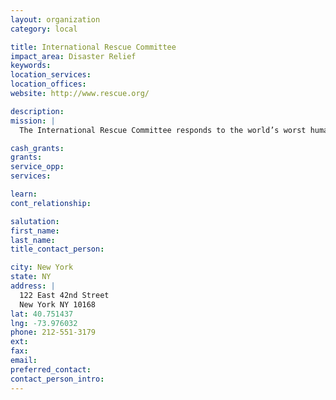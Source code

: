 ```yaml
---
layout: organization
category: local

title: International Rescue Committee
impact_area: Disaster Relief
keywords: 
location_services: 
location_offices: 
website: http://www.rescue.org/

description: 
mission: |
  The International Rescue Committee responds to the world’s worst humanitarian crises and helps people to survive and rebuild their lives. Founded in 1933 at the request of Albert Einstein, the IRC offers lifesaving care and life-changing assistance to refugees forced to flee from war or disaster.

cash_grants: 
grants: 
service_opp: 
services: 

learn: 
cont_relationship: 

salutation: 
first_name: 
last_name: 
title_contact_person: 

city: New York
state: NY
address: |
  122 East 42nd Street  
  New York NY 10168
lat: 40.751437
lng: -73.976032
phone: 212-551-3179
ext: 
fax: 
email: 
preferred_contact: 
contact_person_intro: 
---
```

